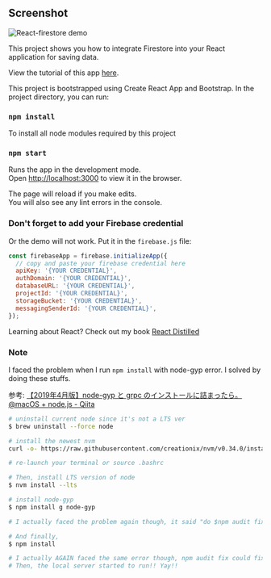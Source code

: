 ## Screenshot

![React-firestore demo](screenshot/screenshot_1.png)

This project shows you how to integrate Firestore into your React application for saving data.

View the tutorial of this app [here](https://sebhastian.com/react-firestore/).

This project is bootstrapped using Create React App and Bootstrap. In the project directory, you can run:

### `npm install`

To install all node modules required by this project

### `npm start`

Runs the app in the development mode.<br>
Open [http://localhost:3000](http://localhost:3000) to view it in the browser.

The page will reload if you make edits.<br>
You will also see any lint errors in the console.

### Don't forget to add your Firebase credential

Or the demo will not work. Put it in the `firebase.js` file:

```js
const firebaseApp = firebase.initializeApp({
  // copy and paste your firebase credential here
  apiKey: '{YOUR CREDENTIAL}',
  authDomain: '{YOUR CREDENTIAL}',
  databaseURL: '{YOUR CREDENTIAL}',
  projectId: '{YOUR CREDENTIAL}',
  storageBucket: '{YOUR CREDENTIAL}',
  messagingSenderId: '{YOUR CREDENTIAL}',
});
```

Learning about React? Check out my book [React Distilled](https://sebhastian.com/react-distilled/)

### Note

I faced the problem when I run `npm install` with node-gyp error.
I solved by doing these stuffs.

参考: [【2019年4月版】node-gyp と grpc のインストールに詰まったら。@macOS + node.js - Qiita](https://qiita.com/koinori/items/18dd11bae20e008a8532)
```sh
# uninstall current node since it's not a LTS ver
$ brew uninstall --force node

# install the newest nvm
curl -o- https://raw.githubusercontent.com/creationix/nvm/v0.34.0/install.sh | bash

# re-launch your terminal or source .bashrc

# Then, install LTS version of node
$ nvm install --lts

# install node-gyp
$ npm install g node-gyp

# I actually faced the problem again though, it said "do $npm audit fix" so, I followed that.

# And finally,
$ npm install

# I actually AGAIN faced the same error though, npm audit fix could fix it.
# Then, the local server started to run!! Yay!!
```


